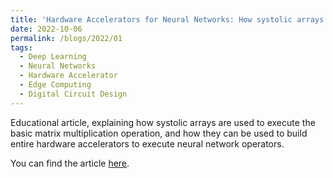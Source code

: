 ```yaml
---
title: 'Hardware Accelerators for Neural Networks: How systolic arrays work'
date: 2022-10-06
permalink: /blogs/2022/01
tags:
  - Deep Learning
  - Neural Networks
  - Hardware Accelerator
  - Edge Computing
  - Digital Circuit Design
---
```


Educational article, explaining how systolic arrays are used to execute the basic matrix multiplication operation, and how they can be used to build entire hardware accelerators to execute neural network operators.

You can find the article [here](https://towardsdatascience.com/accelerating-neural-networks-on-hardware-baa3c14cd5ba).